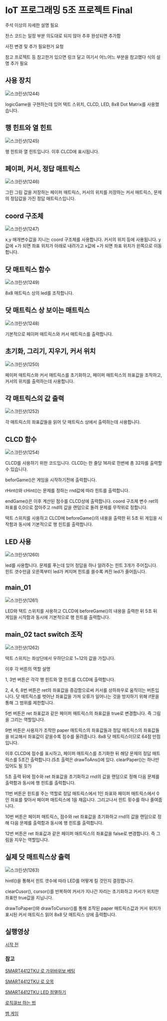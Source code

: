 # IoT 프로그래밍 5조 프로젝트 Final

주석 이상의 자세한 설명 필요

찬스 코드는 일정 부분 의도대로 되지 않아 추후 완성되면 추가함

사진 변경 및 추가 필요한거 요청

참고 프로젝트 등 참고한거 있으면 링크 달고 여기서 어느어느 부분을 참고했다 식의 설명 추가 필요



## 사용 장치

![스크린샷(1244)](https://user-images.githubusercontent.com/64446278/172448194-0cf159f3-f887-4837-ba34-76cc350c047b.png)

logicGame을 구현하는데 있어 택트 스위치, CLCD, LED, 8x8 Dot Matrix를 사용했습니다.



## 행 힌트와 열 힌트

![스크린샷(1245)](https://user-images.githubusercontent.com/64446278/172448423-f1b27172-9e5b-4440-9a6e-a5f7f569f96e.png)

행 힌트와 열 힌트입니다. 이후 CLCD에 표시됩니다.



## 페이퍼, 커서, 정답 매트릭스

![스크린샷(1246)](https://user-images.githubusercontent.com/64446278/172448681-5e302e18-f8d4-47eb-b015-662eeb1f8e1c.png)

그린 그림 값을 저장하는 페이퍼 매트릭스, 커서의 위치를 저장하는 커서 매트릭스, 문제의 정답값을 가진 정답 매트릭스입니다.



## coord 구조체

![스크린샷(1247)](https://user-images.githubusercontent.com/64446278/172448986-dff19691-6df2-4402-98f1-799700cfa763.png)

x,y 매개변수값을 지니는 coord 구조체를 사용합니다. 커서의 위치 등에 사용됩니다. y값에 +가 되면 좌표 위치가 아래로 내려가고 x값에 +가 되면 좌표 위치가 왼쪽으로 이동합니다.



## 닷 매트릭스 함수

![스크린샷(1249)](https://user-images.githubusercontent.com/64446278/172450189-f60365a8-7c65-470c-8950-9f85d567de88.png)

8x8 매트릭스 상의 led를 조작합니다.



## 닷 매트릭스 상 보이는 매트릭스

![스크린샷(1248)](https://user-images.githubusercontent.com/64446278/172450461-6d50a62b-00d7-4082-89f1-0c3c777c85b2.png)

기본적으로 페이퍼 매트릭스와 커서 매트릭스를 출력합니다.



## 초기화, 그리기, 지우기, 커서 위치

![스크린샷(1250)](https://user-images.githubusercontent.com/64446278/172450752-5b5e13aa-af39-42d5-a2b8-43db4929d17a.png)

페이퍼 매트릭스와 커서 매트릭스를 초기화하고, 페이퍼 매트릭스의 좌표값을 조작하고, 커서의 위치를 출력하는데 사용합니다.



## 각 매트릭스의 값 출력

![스크린샷(1252)](https://user-images.githubusercontent.com/64446278/172451227-33f30d17-0b70-4367-8c2b-8239afd24118.png)

각 매트릭스의 좌표값들을 읽어 닷 매트릭스 상에서 출력하는데 사용합니다.



## CLCD 함수

![스크린샷(1254)](https://user-images.githubusercontent.com/64446278/172451747-94b0bc06-c928-4c65-939f-4c6859405447.png)

CLCD를 사용하기 위한 코드입니다. CLCD는 한 줄당 16자로 한번에 총 32자를 출력할 수 있습니다. 

beforGame()은 게임을 시작하기전에 출력합니다.

rHint()와 cHint()는 문제를 정하는 rnd값에 따라 힌트를 출력합니다.

endGame()은 이후 계산된 점수를 CLCD상에 출력합니다.
coord 구조체 변수 ret의 좌표를 0,0으로 잡아주고 rnd의 값을 랜덤으로 돌려 문제를 무작위로 정합니다.

택트 스위치를 사용하고 CLCD에 beforeGame()의 내용을 출력한 뒤 5초 뒤 게임을 시작함과 동시에 기본적으로 행 힌트를 출력합니다.




## LED 사용 

![스크린샷(1260)](https://user-images.githubusercontent.com/64446278/172526719-26991870-100d-478f-aea4-7201019dafa1.png)

led를 사용합니다. 문제를 푸는데 있어 정답을 하나 알려주는 힌트 3개가 주어집니다. 힌트 갯수만큼 오른쪽부터 led가 켜지며 힌트를 쓸수록 켜진 led가 줄어듭니다.



## main_01

![스크린샷(1261)](https://user-images.githubusercontent.com/64446278/172527075-881fb26c-67d5-429f-800e-b9232aa0bb14.png)

LED와 택트 스위치를 사용하고 CLCD에 beforeGame()의 내용을 출력한 뒤 5초 뒤 게임을 시작함과 동시에 기본적으로 행 힌트를 출력합니다.



## main_02 tact switch 조작

![스크린샷(1262)](https://user-images.githubusercontent.com/64446278/172527257-d44bc907-8c81-4dae-85f2-b683d1a075e2.png)

택트 스위치는 좌상단에서 우하단으로 1~12의 값을 가집니다. 

이후 각 버튼의 역할 설명

1, 3번 버튼은 각각 행 힌트와 열 힌트를 CLCD에 출력합니다.

2, 4, 6, 8번 버튼은 ret의 좌표값을 증감함으로써 커서를 상하좌우로 움직이는 버튼입니다. 닷 매트릭스를 벗어난 좌표값을 가져 오류가 일어나는 것을 방지하기 위해 if문을 통해 그 범위를 제한합니다.

5번 버튼은 ret 좌표값과 같은 페이퍼 매트릭스의 좌표값을 true로 변경합니다. 즉 그림을 그리는 역할입니다.

9번 버튼은 사용자가 조작한 paper 매트릭스의 좌표값들과 정답 매트릭스의 좌표값들을 비교해서 좌표값이 같을수록 점수를 올려줍니다. 8x8 닷 매트릭스이므로 64점 만점입니다.

이후 CLCD에 점수를 표시하고, 페이퍼 매트릭스를 초기화한 뒤 해당 문제의 정답 매트릭스를 5초간 출력합니다.(5초 출력은 drawToAns()에 있다. clearPaper()는 하나만 있어도 될 듯?)

5초 출력 뒤에 점수와 ret 좌표값을 초기화하고 rnd의 값을 랜덤으로 정해 다음 문제를 출력함과 동시에 행 힌트를 출력합니다.

11번 버튼은 힌트를 주는 역할로 정답 매트릭스에서 1인 좌표와 페이퍼 매트릭스에서 0인 좌표를 찾아서 페이퍼 매트릭스에 1을 채웁니다. 그리고나서 힌트 횟수를 하나 줄여줍니다. 

10번 버튼은 페이퍼 매트릭스, 점수와 ret 좌표값을 초기화하고 rnd의 값을 랜덤으로 정해 다음 문제를 출력함과 동시에 행 힌트를 출력합니다.

12번 버튼은 ret 좌표값과 같은 페이퍼 매트릭스의 좌표값을 false로 변경합니다. 즉 그림을 지우는 역할입니다.



## 실제 닷 매트릭스상 출력

![스크린샷(1263)](https://user-images.githubusercontent.com/64446278/172527487-8b13447e-6b09-46d3-8990-055c814c03eb.png)

hintl()을 통해서 힌트 갯수에 따라 LED를 어떻게 킬 것인지 결정합니다.

clearCusor(), cursor()를 반복하여 커서가 지나간 자리는 초기화하고 커서가 위치한 좌표만 true값을 지닙니다.

drawToPaper()와 drawToCursor()를 통해 조작된 paper 매트릭스값과 커서 위치가 표시된 커서 매트릭스 읽어 8x8 닷 매트릭스 상에 출력합니다.



## 실행영상

[시작 전](https://youtu.be/n8fuc5eg26Y)

### 참고

[SMART4412TKU 로 가위바위보 베팅](https://syki66.github.io/blog/2020/06/15/H-smart4412TKU.html)

[SMART4412TKU 로 오목](https://github.com/Seungkyu8/Smart4412-IoT-program)

[SMART4412TKU LED 점멸하기](https://comonyo.tistory.com/6)

[로직큐브 하는 법](https://m.blog.naver.com/PostView.naver?isHttpsRedirect=true&blogId=logic_puzzle&logNo=130074665885)

[뱀 게임](https://github.com/jinwoo1225/SnakeGameWithSmart4412)
